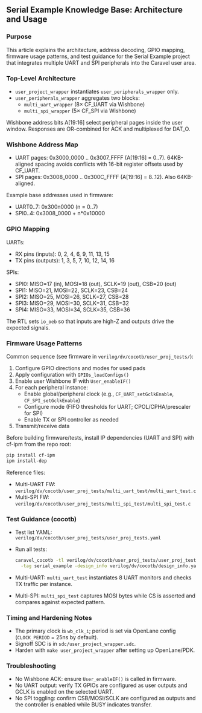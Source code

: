 ## Serial Example Knowledge Base: Architecture and Usage

### Purpose

This article explains the architecture, address decoding, GPIO mapping, firmware usage patterns, and test guidance for the Serial Example project that integrates multiple UART and SPI peripherals into the Caravel user area.

### Top-Level Architecture

- `user_project_wrapper` instantiates `user_peripherals_wrapper` only.
- `user_peripherals_wrapper` aggregates two blocks:
  - `multi_uart_wrapper` (8× CF_UART via Wishbone)
  - `multi_spi_wrapper` (5× CF_SPI via Wishbone)

Wishbone address bits A[19:16] select peripheral pages inside the user window. Responses are OR-combined for ACK and multiplexed for DAT_O.

### Wishbone Address Map

- UART pages: 0x3000_0000 .. 0x3007_FFFF (A[19:16] = 0..7). 64KB-aligned spacing avoids conflicts with 16-bit register offsets used by CF_UART.
- SPI pages:  0x3008_0000 .. 0x300C_FFFF (A[19:16] = 8..12). Also 64KB-aligned.

Example base addresses used in firmware:

- UART0..7: 0x300n0000 (n = 0..7)
- SPI0..4:  0x3008_0000 + n*0x10000

### GPIO Mapping

UARTs:
- RX pins (inputs): 0, 2, 4, 6, 9, 11, 13, 15
- TX pins (outputs): 1, 3, 5, 7, 10, 12, 14, 16

SPIs:
- SPI0: MISO=17 (in), MOSI=18 (out), SCLK=19 (out), CSB=20 (out)
- SPI1: MISO=21, MOSI=22, SCLK=23, CSB=24
- SPI2: MISO=25, MOSI=26, SCLK=27, CSB=28
- SPI3: MISO=29, MOSI=30, SCLK=31, CSB=32
- SPI4: MISO=33, MOSI=34, SCLK=35, CSB=36

The RTL sets `io_oeb` so that inputs are high-Z and outputs drive the expected signals.

### Firmware Usage Patterns

Common sequence (see firmware in `verilog/dv/cocotb/user_proj_tests/`):

1. Configure GPIO directions and modes for used pads
2. Apply configuration with `GPIOs_loadConfigs()`
3. Enable user Wishbone IF with `User_enableIF()`
4. For each peripheral instance:
   - Enable global/peripheral clock (e.g., `CF_UART_setGclkEnable`, `CF_SPI_setGclkEnable`)
   - Configure mode (FIFO thresholds for UART; CPOL/CPHA/prescaler for SPI)
   - Enable TX or SPI controller as needed
5. Transmit/receive data

Before building firmware/tests, install IP dependencies (UART and SPI) with cf-ipm from the repo root:

```bash
pip install cf-ipm
ipm install-dep
```

Reference files:
- Multi-UART FW: `verilog/dv/cocotb/user_proj_tests/multi_uart_test/multi_uart_test.c`
- Multi-SPI  FW: `verilog/dv/cocotb/user_proj_tests/multi_spi_test/multi_spi_test.c`

### Test Guidance (cocotb)

- Test list YAML: `verilog/dv/cocotb/user_proj_tests/user_proj_tests.yaml`
- Run all tests:

  ```bash
  caravel_cocotb -tl verilog/dv/cocotb/user_proj_tests/user_proj_tests.yaml \
    -tag serial_example -design_info verilog/dv/cocotb/design_info.yaml
  ```

- Multi-UART: `multi_uart_test` instantiates 8 UART monitors and checks TX traffic per instance.
- Multi-SPI: `multi_spi_test` captures MOSI bytes while CS is asserted and compares against expected pattern.

### Timing and Hardening Notes

- The primary clock is `wb_clk_i`; period is set via OpenLane config (`CLOCK_PERIOD` = 25ns by default).
- Signoff SDC is in `sdc/user_project_wrapper.sdc`.
- Harden with `make user_project_wrapper` after setting up OpenLane/PDK.

### Troubleshooting

- No Wishbone ACK: ensure `User_enableIF()` is called in firmware.
- No UART output: verify TX GPIOs are configured as user outputs and GCLK is enabled on the selected UART.
- No SPI toggling: confirm CSB/MOSI/SCLK are configured as outputs and the controller is enabled while BUSY indicates transfer.



